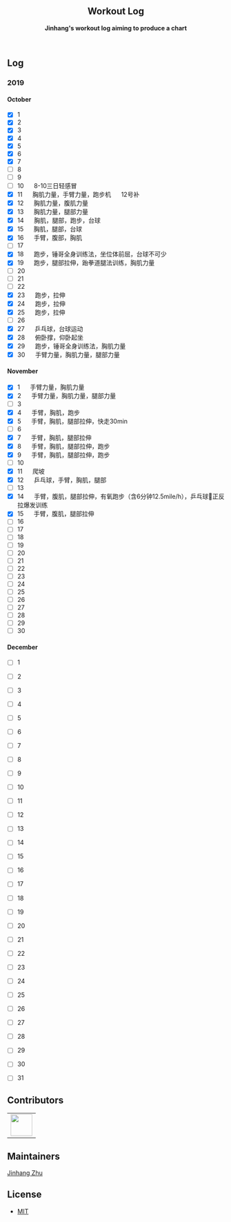 <h2 align="center">Workout Log</h2>
<p align="center"><b>Jinhang's workout log aiming to produce a chart</b></p>

<br>

## Log
### 2019
#### October
- [x] 1
- [x] 2
- [x] 3
- [x] 4
- [x] 5
- [x] 6
- [x] 7
- [ ] 8
- [ ] 9
- [ ] 10&nbsp;&nbsp;&nbsp;&nbsp;&nbsp;&nbsp;8-10三日轻感冒
- [x] 11&nbsp;&nbsp;&nbsp;&nbsp;&nbsp;&nbsp;胸肌力量，手臂力量，跑步机&nbsp;&nbsp;&nbsp;&nbsp;&nbsp;&nbsp;12号补
- [x] 12&nbsp;&nbsp;&nbsp;&nbsp;&nbsp;&nbsp;胸肌力量，腹肌力量
- [x] 13&nbsp;&nbsp;&nbsp;&nbsp;&nbsp;&nbsp;胸肌力量，腿部力量
- [x] 14&nbsp;&nbsp;&nbsp;&nbsp;&nbsp;&nbsp;胸肌，腿部，跑步，台球
- [x] 15&nbsp;&nbsp;&nbsp;&nbsp;&nbsp;&nbsp;胸肌，腿部，台球
- [x] 16&nbsp;&nbsp;&nbsp;&nbsp;&nbsp;&nbsp;手臂，腹部，胸肌
- [ ] 17&nbsp;&nbsp;&nbsp;&nbsp;&nbsp;&nbsp;
- [x] 18&nbsp;&nbsp;&nbsp;&nbsp;&nbsp;&nbsp;跑步，锤哥全身训练法，坐位体前屈，台球不可少
- [x] 19&nbsp;&nbsp;&nbsp;&nbsp;&nbsp;&nbsp;跑步，腿部拉伸，跆拳道腿法训练，胸肌力量
- [ ] 20&nbsp;&nbsp;&nbsp;&nbsp;&nbsp;&nbsp;
- [ ] 21&nbsp;&nbsp;&nbsp;&nbsp;&nbsp;&nbsp;
- [ ] 22&nbsp;&nbsp;&nbsp;&nbsp;&nbsp;&nbsp;
- [x] 23&nbsp;&nbsp;&nbsp;&nbsp;&nbsp;&nbsp;跑步，拉伸
- [x] 24&nbsp;&nbsp;&nbsp;&nbsp;&nbsp;&nbsp;跑步，拉伸
- [x] 25&nbsp;&nbsp;&nbsp;&nbsp;&nbsp;&nbsp;跑步，拉伸
- [ ] 26&nbsp;&nbsp;&nbsp;&nbsp;&nbsp;&nbsp;
- [x] 27&nbsp;&nbsp;&nbsp;&nbsp;&nbsp;&nbsp;乒乓球，台球运动
- [x] 28&nbsp;&nbsp;&nbsp;&nbsp;&nbsp;&nbsp;俯卧撑，仰卧起坐
- [x] 29&nbsp;&nbsp;&nbsp;&nbsp;&nbsp;&nbsp;跑步，锤哥全身训练法，胸肌力量
- [x] 30&nbsp;&nbsp;&nbsp;&nbsp;&nbsp;&nbsp;手臂力量，胸肌力量，腿部力量

#### November
- [x] 1&nbsp;&nbsp;&nbsp;&nbsp;&nbsp;&nbsp;手臂力量，胸肌力量
- [x] 2&nbsp;&nbsp;&nbsp;&nbsp;&nbsp;&nbsp;手臂力量，胸肌力量，腿部力量
- [ ] 3&nbsp;&nbsp;&nbsp;&nbsp;&nbsp;&nbsp;
- [x] 4&nbsp;&nbsp;&nbsp;&nbsp;&nbsp;&nbsp;手臂，胸肌，跑步
- [x] 5&nbsp;&nbsp;&nbsp;&nbsp;&nbsp;&nbsp;手臂，胸肌，腿部拉伸，快走30min
- [ ] 6&nbsp;&nbsp;&nbsp;&nbsp;&nbsp;&nbsp;
- [x] 7&nbsp;&nbsp;&nbsp;&nbsp;&nbsp;&nbsp;手臂，胸肌，腿部拉伸
- [x] 8&nbsp;&nbsp;&nbsp;&nbsp;&nbsp;&nbsp;手臂，胸肌，腿部拉伸，跑步
- [x] 9&nbsp;&nbsp;&nbsp;&nbsp;&nbsp;&nbsp;手臂，胸肌，腿部拉伸，跑步
- [ ] 10&nbsp;&nbsp;&nbsp;&nbsp;&nbsp;&nbsp;
- [x] 11&nbsp;&nbsp;&nbsp;&nbsp;&nbsp;&nbsp;爬坡
- [x] 12&nbsp;&nbsp;&nbsp;&nbsp;&nbsp;&nbsp;乒乓球，手臂，胸肌，腿部
- [ ] 13&nbsp;&nbsp;&nbsp;&nbsp;&nbsp;&nbsp;
- [x] 14&nbsp;&nbsp;&nbsp;&nbsp;&nbsp;&nbsp;手臂，腹肌，腿部拉伸，有氧跑步（含6分钟12.5mile/h），乒乓球🏓正反拉爆发训练
- [x] 15&nbsp;&nbsp;&nbsp;&nbsp;&nbsp;&nbsp;手臂，腹肌，腿部拉伸
- [ ] 16&nbsp;&nbsp;&nbsp;&nbsp;&nbsp;&nbsp;
- [ ] 17&nbsp;&nbsp;&nbsp;&nbsp;&nbsp;&nbsp;
- [ ] 18&nbsp;&nbsp;&nbsp;&nbsp;&nbsp;&nbsp;
- [ ] 19&nbsp;&nbsp;&nbsp;&nbsp;&nbsp;&nbsp;
- [ ] 20&nbsp;&nbsp;&nbsp;&nbsp;&nbsp;&nbsp;
- [ ] 21&nbsp;&nbsp;&nbsp;&nbsp;&nbsp;&nbsp;
- [ ] 22&nbsp;&nbsp;&nbsp;&nbsp;&nbsp;&nbsp;
- [ ] 23&nbsp;&nbsp;&nbsp;&nbsp;&nbsp;&nbsp;
- [ ] 24&nbsp;&nbsp;&nbsp;&nbsp;&nbsp;&nbsp;
- [ ] 25&nbsp;&nbsp;&nbsp;&nbsp;&nbsp;&nbsp;
- [ ] 26&nbsp;&nbsp;&nbsp;&nbsp;&nbsp;&nbsp;
- [ ] 27&nbsp;&nbsp;&nbsp;&nbsp;&nbsp;&nbsp;
- [ ] 28&nbsp;&nbsp;&nbsp;&nbsp;&nbsp;&nbsp;
- [ ] 29&nbsp;&nbsp;&nbsp;&nbsp;&nbsp;&nbsp;
- [ ] 30&nbsp;&nbsp;&nbsp;&nbsp;&nbsp;&nbsp;

#### December
- [ ] 1&nbsp;&nbsp;&nbsp;&nbsp;&nbsp;&nbsp;
- [ ] 2&nbsp;&nbsp;&nbsp;&nbsp;&nbsp;&nbsp;
- [ ] 3&nbsp;&nbsp;&nbsp;&nbsp;&nbsp;&nbsp;
- [ ] 4&nbsp;&nbsp;&nbsp;&nbsp;&nbsp;&nbsp;
- [ ] 5&nbsp;&nbsp;&nbsp;&nbsp;&nbsp;&nbsp;
- [ ] 6&nbsp;&nbsp;&nbsp;&nbsp;&nbsp;&nbsp;
- [ ] 7&nbsp;&nbsp;&nbsp;&nbsp;&nbsp;&nbsp;
- [ ] 8&nbsp;&nbsp;&nbsp;&nbsp;&nbsp;&nbsp;
- [ ] 9&nbsp;&nbsp;&nbsp;&nbsp;&nbsp;&nbsp;
- [ ] 10&nbsp;&nbsp;&nbsp;&nbsp;&nbsp;&nbsp;
- [ ] 11&nbsp;&nbsp;&nbsp;&nbsp;&nbsp;&nbsp;
- [ ] 12&nbsp;&nbsp;&nbsp;&nbsp;&nbsp;&nbsp;
- [ ] 13&nbsp;&nbsp;&nbsp;&nbsp;&nbsp;&nbsp;
- [ ] 14&nbsp;&nbsp;&nbsp;&nbsp;&nbsp;&nbsp;
- [ ] 15&nbsp;&nbsp;&nbsp;&nbsp;&nbsp;&nbsp;
- [ ] 16&nbsp;&nbsp;&nbsp;&nbsp;&nbsp;&nbsp;
- [ ] 17&nbsp;&nbsp;&nbsp;&nbsp;&nbsp;&nbsp;
- [ ] 18&nbsp;&nbsp;&nbsp;&nbsp;&nbsp;&nbsp;
- [ ] 19&nbsp;&nbsp;&nbsp;&nbsp;&nbsp;&nbsp;
- [ ] 20&nbsp;&nbsp;&nbsp;&nbsp;&nbsp;&nbsp;
- [ ] 21&nbsp;&nbsp;&nbsp;&nbsp;&nbsp;&nbsp;
- [ ] 22&nbsp;&nbsp;&nbsp;&nbsp;&nbsp;&nbsp;
- [ ] 23&nbsp;&nbsp;&nbsp;&nbsp;&nbsp;&nbsp;
- [ ] 24&nbsp;&nbsp;&nbsp;&nbsp;&nbsp;&nbsp;
- [ ] 25&nbsp;&nbsp;&nbsp;&nbsp;&nbsp;&nbsp;
- [ ] 26&nbsp;&nbsp;&nbsp;&nbsp;&nbsp;&nbsp;
- [ ] 27&nbsp;&nbsp;&nbsp;&nbsp;&nbsp;&nbsp;
- [ ] 28&nbsp;&nbsp;&nbsp;&nbsp;&nbsp;&nbsp;
- [ ] 29&nbsp;&nbsp;&nbsp;&nbsp;&nbsp;&nbsp;
- [ ] 30&nbsp;&nbsp;&nbsp;&nbsp;&nbsp;&nbsp;
- [ ] 31&nbsp;&nbsp;&nbsp;&nbsp;&nbsp;&nbsp;


## Contributors

<table>
    <tbody>
        <tr>
            <td>
                <a target="_blank" href="https://github.com/JinhangZhu"><img width="50px" src="https://en.gravatar.com/userimage/145161997/7c14f4bb588f11647cd83f7388fb415a.jpg?size=200"></a>
            </td>
        </tr>
    </tbody>
</table>

## Maintainers

[Jinhang Zhu](https://github.com/JinhangZhu)

## License

- [MIT](https://opensource.org/licenses/MIT)

